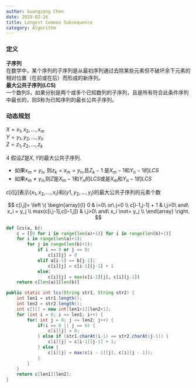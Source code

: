```yaml
---
author: Guangzong Chen
date: 2019-02-16
title: Longest Common Subsequence
category: Algorithm
---
```


### 定义 ###
**子序列**  
 在数学中，某个序列的子序列是从最初序列通过去除某些元素但不破坏余下元素的相对位置（在前或在后）而形成的新序列。  
**最大公共子序列(LCS)**  
一个数列$S$，如果分别是两个或多个已知数列的子序列，且是所有符合此条件序列中最长的，则$S$称为已知序列的最长公共子序列。

### 动态规划 ###

$X = {x_1,x_2,...,x_m}$  
$Y = {y_1,y_2,...,y_n}$  
$Z = {z_1,z_2,...,z_k}$    

4
假设$Z$是$X,Y$的最大公共子序列.  
* 如果$x_m = y_n$, 则$z_k=x_m=y_n$,且$Z_k-1$ 是$X_m-1$和$Y_n-1$的$LCS$
* 如果$x_m \not= y_n$,则$Z$是$X_m-1$和$Y_n$的$LCS$或是$X_m$和$Y_n-1$的$LCS$  

$c[i][j]$表示$\{x_1,x_2,...,x_i\}$和$\{y1,y_2,...,y_j\}$的最大公共子序列的元素个数


$$
c[i,j]=
\left \{
\begin{array}{l}
0 & i=0\ or\ j=0 \\
c[i-1,j-1] + 1 & i,j>0\ and\ x_i = y_j \\
max(c[i,j-1],c[i-1,j]) & i,j>0\ and\ x_i \not= y_j \\
\end{array}
\right.
$$

```python
def lcs(a, b):
    c = [[0 for i in range(len(a)+1)] for i in range(len(b)+1)]
    for i in range(len(a)+1):
        for j in range(len(b)+1):
            if i == 0 or j == 0:
                c[i][j] = 0
            elif a[i-1] == b[j-1]:
                c[i][j] = c[i-1][j-1] + 1
            else:
                c[i][j] = max(c[i-1][j], c[i][j-1])
    return c[len(a)][len(b)]
```

```java
public static int lcs(String str1, String str2) {
    int len1 = str1.length();
    int len2 = str2.length();
    int c[][] = new int[len1+1][len2+1];
    for (int i = 0; i <= len1; i++) {
        for( int j = 0; j <= len2; j++) {
            if(i == 0 || j == 0) {
                c[i][j] = 0;
            } else if (str1.charAt(i-1) == str2.charAt(j-1)) {
                c[i][j] = c[i-1][j-1] + 1;
            } else {
                c[i][j] = max(c[i - 1][j], c[i][j - 1]);
            }
        }
    }
    return c[len1][len2];
}
```
